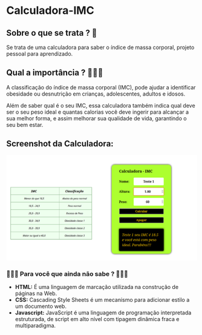# Calculadora-IMC
 
## Sobre o que se trata ? 🤔

Se trata de uma calculadora para saber o índice de massa corporal, projeto pessoal para aprendizado.

## Qual a importância ? 🙆🏻‍♂️

A classificação do índice de massa corporal (IMC), pode ajudar a identificar obesidade ou desnutrição em crianças, adolescentes, adultos e idosos.

Além de saber qual é o seu IMC, essa calculadora também indica qual deve ser o seu peso ideal e quantas calorias você deve ingerir para alcançar a 
sua melhor forma, e assim melhorar sua qualidade de vida, garantindo o seu bem estar.

## Screenshot da Calculadora: 


![Calculadora - IMC](https://github.com/AndersonLima12/calculadora-IMC/blob/main/imagens/calculadora.png)

### 👨🏻‍💻 Para você que ainda não sabe ? 👨🏻‍💻

- **HTML:** É uma linguagem de marcação utilizada na construção de páginas na Web.
- **CSS:** Cascading Style Sheets é um mecanismo para adicionar estilo a um documento web.
- **Javascript:** JavaScript é uma linguagem de programação interpretada estruturada, de script em alto nível com tipagem dinâmica fraca e multiparadigma.
